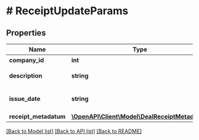 # # ReceiptUpdateParams

## Properties

Name | Type | Description | Notes
------------ | ------------- | ------------- | -------------
**company_id** | **int** | 事業所ID |
**description** | **string** | メモ (255文字以内) | [optional]
**issue_date** | **string** | 取引日 (yyyy-mm-dd) |
**receipt_metadatum** | [**\OpenAPI\Client\Model\DealReceiptMetadatum**](DealReceiptMetadatum.md) |  | [optional]

[[Back to Model list]](../../README.md#models) [[Back to API list]](../../README.md#endpoints) [[Back to README]](../../README.md)
